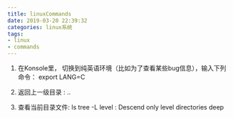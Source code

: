 ```yaml
---
title: linuxCommands
date: 2019-03-20 22:39:32
categories: linux系统
tags: 
- linux
- commands
---
```

1. 在Konsole里， 切换到纯英语环境（比如为了查看某些bug信息），输入下列命令：
export LANG=C

2. 返回上一级目录 : ..

3. 查看当前目录文件: ls
tree -L level : Descend only level directories deep
